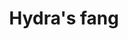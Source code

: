 ---
layout: item
title: Hydra's fang
item-id: 22971
datatable: true
id: 22971
name: "Hydra's fang"
members: true
lowalch: 40000
highalch: 60000
examine: "The fang of a hydra, looks like it can be combined with a heart and an eye."
monsters:
  - id: 8609
    name: "Hydra"
    members: true
    combat_level: 194
    wiki_url: "https://oldschool.runescape.wiki/w/Hydra"
    drops:
      - quantity: "1"
        rarity: 0.0005553334221866809
    image: "https://oldschool.runescape.wiki/images/thumb/9/9d/Hydra.png/220px-Hydra.png?9572f"
  - id: 8615
    name: "Alchemical Hydra"
    members: true
    combat_level: 426
    wiki_url: "https://oldschool.runescape.wiki/w/Alchemical_Hydra#Five_heads"
    drops:
      - quantity: "1"
        rarity: 0.0055248618784530384
    image: "https://oldschool.runescape.wiki/images/thumb/a/a3/Alchemical_Hydra.png/270px-Alchemical_Hydra.png?925dd"
  - id: 10402
    name: "Colossal Hydra"
    members: true
    combat_level: 334
    wiki_url: "https://oldschool.runescape.wiki/w/Colossal_Hydra"
    drops:
      - quantity: "1"
        rarity: 0.0005553334221866809
    image: "https://oldschool.runescape.wiki/images/thumb/5/59/Colossal_Hydra.png/250px-Colossal_Hydra.png?4990d"
---